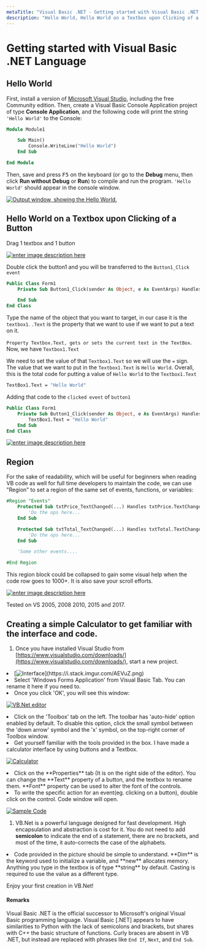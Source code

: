 ```yaml
---
metaTitle: "Visual Basic .NET - Getting started with Visual Basic .NET Language"
description: "Hello World, Hello World on a Textbox upon Clicking of a Button, Region, Creating a simple Calculator to get familiar with the interface and code."
---
```


# Getting started with Visual Basic .NET Language



## Hello World


First, install a version of [Microsoft Visual Studio](https://www.visualstudio.com/downloads/download-visual-studio-vs), including the free Community edition. Then, create a Visual Basic Console Application project of type **Console Application**, and the following code will print the string `'Hello World'` to the Console:

```vb
Module Module1

    Sub Main()
        Console.WriteLine("Hello World")
    End Sub

End Module

```

Then, save and press <kbd>F5</kbd> on the keyboard (or go to the **Debug** menu, then click **Run without Debug** or **Run**) to compile and run the program. `'Hello World'` should appear in the console window.

[<img src="http://i.stack.imgur.com/rZcqG.png" alt="Output window, showing the Hello World." />](http://i.stack.imgur.com/rZcqG.png)



## Hello World on a Textbox upon Clicking of a Button


Drag 1 textbox and 1 button

[<img src="http://i.stack.imgur.com/sgFeW.jpg" alt="enter image description here" />](http://i.stack.imgur.com/sgFeW.jpg)

Double click the button1 and you will be transferred to the `Button1_Click event`

```vb
Public Class Form1
    Private Sub Button1_Click(sender As Object, e As EventArgs) Handles Button1.Click

    End Sub
End Class

```

Type the name of the object that you want to target, in our case it is the `textbox1`. `.Text` is the property that we want to use if we want to put a text on it.

`Property Textbox.Text, gets or sets the current text in the TextBox`. Now, we have `Textbox1.Text`

We need to set the value of that `Textbox1.Text` so we will use the `=` sign. The value that we want to put in the `Textbox1.Text` is `Hello World`. Overall, this is the total code for putting a value of `Hello World` to the `Textbox1.Text`

```vb
TextBox1.Text = "Hello World"

```

Adding that code to the `clicked event` of `button1`

```vb
Public Class Form1
    Private Sub Button1_Click(sender As Object, e As EventArgs) Handles Button1.Click
        TextBox1.Text = "Hello World"
    End Sub
End Class

```

[<img src="http://i.stack.imgur.com/axKMb.jpg" alt="enter image description here" />](http://i.stack.imgur.com/axKMb.jpg)



## Region


For the sake of readability, which will be useful for beginners when reading VB code as well for full time developers to maintain the code, we can use "Region" to set a region of the same set of events, functions, or variables:

```vb
#Region "Events"
    Protected Sub txtPrice_TextChanged(...) Handles txtPrice.TextChanged
        'Do the ops here...
    End Sub

    Protected Sub txtTotal_TextChanged(...) Handles txtTotal.TextChanged
        'Do the ops here...
    End Sub

    'Some other events....

#End Region

```

This region block could be collapsed to gain some visual help when the code row goes to 1000+. It is also save your scroll efforts.

[<img src="https://i.stack.imgur.com/GXRx8.png" alt="enter image description here" />](https://i.stack.imgur.com/GXRx8.png)

Tested on VS 2005, 2008 2010, 2015 and 2017.



## Creating a simple Calculator to get familiar with the interface and code.


1. Once you have installed Visual Studio from [https://www.visualstudio.com/downloads/](https://www.visualstudio.com/downloads/), start a new project.

<li>
[<img src="https://i.stack.imgur.com/AEVuZ.png" alt="Interface" />](https://i.stack.imgur.com/AEVuZ.png)
</li>
<li>
Select 'Windows Forms Application' from Visual Basic Tab. You can rename it here if you need to.
</li>
<li>
Once you click 'OK', you will see this window:
</li>

[<img src="https://i.stack.imgur.com/hd4h6.png" alt="VB.Net editor" />](https://i.stack.imgur.com/hd4h6.png)

<li>
Click on the 'Toolbox' tab on the left. The toolbar has 'auto-hide' option enabled by default. To disable this option, click the small symbol between the 'down arrow' symbol and the 'x' symbol, on the top-right corner of Toolbox window.
</li>
<li>
Get yourself familiar with the tools provided in the box. I have made a calculator interface by using buttons and a Textbox.
</li>

[<img src="https://i.stack.imgur.com/lJykr.png" alt="Calculator" />](https://i.stack.imgur.com/lJykr.png)

<li>
Click on the **Properties** tab (It is on the right side of the editor). You can change the **Text** property of a button, and the textbox to rename them. **Font** property can be used to alter the font of the controls.
</li>
<li>
To write the specific action for an event(eg. clicking on a button), double click on the control. Code window will open.
</li>

[<img src="https://i.stack.imgur.com/op2kd.png" alt="Sample Code" />](https://i.stack.imgur.com/op2kd.png)

1. VB.Net is a powerful language designed for fast development. High encapsulation and abstraction is cost for it. You do not need to add **semicolon** to indicate the end of a statement, there are no brackets, and most of the time, it auto-corrects the case of the alphabets.
<li>Code provided in the picture should be simple to understand.
**Dim** is the keyword used to initialize a variable, and **new** allocates memory.
Anything you type in the textbox is of type **string** by default. Casting is required to use the value as a different type.</li>

Enjoy your first creation in VB.Net!



#### Remarks


Visual Basic .NET is the official successor to Microsoft's original Visual Basic programming language. Visual Basic [.NET] appears to have similarities to Python with the lack of semicolons and brackets, but shares with C++ the basic structure of functions. Curly braces are absent in VB .NET, but instead are replaced with phrases like `End If`, `Next`, and `End Sub`.


